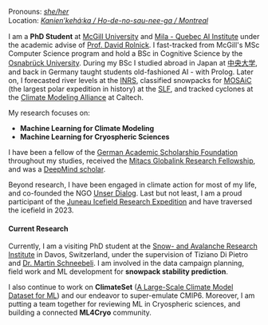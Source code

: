 Pronouns: [_she/her_](https://pronouns.org/she-her)\
Location: [_Kanienʼkehá꞉ka / Ho-de-no-sau-nee-ga / Montreal_](https://native-land.ca/resources/territory-acknowledgement/)

I am a **PhD Student** at [McGill University](https://www.mcgill.ca/) and [Mila - Quebec AI Institute](https://mila.quebec/) under the academic advise of [Prof. David Rolnick](https://davidrolnick.com/). I fast-tracked from McGill's MSc Computer Science program and hold a BSc in Cognitive Science by the [Osnabrück University](https://www.ikw.uni-osnabrueck.de/startseite.html). During my BSc I studied abroad in Japan at [中央大学](https://www.chuo-u.ac.jp/english/), and back in Germany taught students old-fashioned AI - with Prolog. Later on, I forecasted river levels at the [INRS](https://inrs.ca/en/), classified snowpacks for [MOSAiC](https://mosaic-expedition.org/) (the largest polar expedition in history) at the [SLF](https://www.slf.ch/en/), and tracked cyclones at the [Climate Modeling Alliance](https://clima.caltech.edu/) at Caltech.

My research focuses on:

- **Machine Learning for Climate Modeling**
- **Machine Learning for Cryospheric Sciences**

I have been a fellow of the [German Academic Scholarship Foundation](https://en.wikipedia.org/wiki/Studienstiftung) throughout my studies, received the [Mitacs Globalink Research Fellowship](https://www.mitacs.ca/our-programs/globalink-graduate-fellowship-students-postdocs/), and was a [DeepMind scholar](https://deepmind.google/about/education/).

Beyond research, I have been engaged in climate action for most of my life, and co-founded the NGO [Unser Dialog](https://unserdialog.org/). Last but not least, I am a proud participant of the [Juneau Icefield Research Expedition](https://juneauicefield.org/) and have traversed the icefield in 2023.


#### Current Research
Currently, I am a visiting PhD student at the [Snow- and Avalanche Research Institute](https://www.slf.ch/en/) in Davos, Switzerland, under the supervision of Tiziano Di Pietro and [Dr. Martin Schneebeli](https://www.slf.ch/de/mitarbeitende/schneebm/). I am involved in the data campaign planning, field work and ML development for **snowpack stability prediction**.

I also continue to work on **ClimateSet** ([A Large-Scale Climate Model Dataset for ML](https://climateset.github.io/)) and our endeavor to super-emulate CMIP6. Moreover, I am putting a team together for reviewing ML in Cryospheric sciences, and building a connected **ML4Cryo** community.

